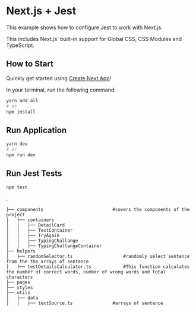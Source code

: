 
# Next.js + Jest

This example shows how to configure Jest to work with Next.js.

This includes Next.js' built-in support for Global CSS, CSS Modules and TypeScript.

## How to Start

Quickly get started using [Create Next App](https://github.com/vercel/next.js/tree/canary/packages/create-next-app#readme)!

In your terminal, run the following command:

```bash
yarn add all 
# or
npm install 
```
## Run Application
```bash
yarn dev
# or
npm run dev
```
## Run Jest Tests

```bash
npm test
```

.

    ├── components                          #covers the components of the project
    │   ├── containers      
    │   |   ├── DetailCard
    │   |   ├── TextContainer      
    │   |   ├── TryAgain
    │   |   ├── TypingChallange
    │   |   ├── TypingChallangeContainer
    ├── helpers    
    │   ├── randomSelector.ts                   #randomly select sentence  from the the arrays of sentence   
    │   ├── testDetailsCalculator.ts            #This function calculates the number of correct words, number of wrong words and total characters        
    ├── pages              
    ├── styles                    
    ├── utils   
    │   ├── data   
    │   │   ├── textSource.ts               #arrays of sentence       
                  
  
  